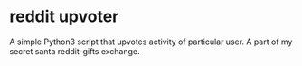 reddit upvoter
==============

A simple Python3 script that upvotes activity of particular user. A part of my secret santa reddit-gifts exchange.